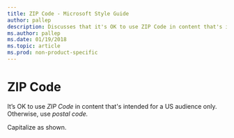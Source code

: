 ```yaml
---
title: ZIP Code - Microsoft Style Guide
author: pallep
description: Discusses that it's OK to use ZIP Code in content that's intended for a US audience only. Otherwise, use postal code.
ms.author: pallep
ms.date: 01/19/2018
ms.topic: article
ms.prod: non-product-specific
---
```


# ZIP Code

It’s OK to use *ZIP Code* in content that's intended for a US audience only. Otherwise, use *postal code.*

Capitalize as shown.
